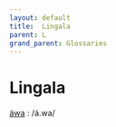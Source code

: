 ```yaml
---
layout: default
title:  Lingala
parent: L
grand_parent: Glossaries
---
```


# Lingala


[áwa](https://en.wiktionary.org/wiki/?curid=192635)
: /á.wa/

